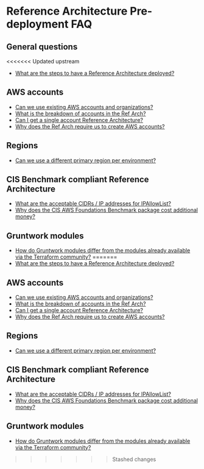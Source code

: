 # Reference Architecture Pre-deployment FAQ

## General questions

<<<<<<< Updated upstream
- [What are the steps to have a Reference Architecture deployed?](https://github.com/tnn-tnn-tnn-tnn-tnn-gruntwork-io/knowledge-base/discussions/203)

## AWS accounts

- [Can we use existing AWS accounts and organizations?](https://github.com/tnn-tnn-tnn-tnn-tnn-gruntwork-io/knowledge-base/discussions/207)
- [What is the breakdown of accounts in the Ref Arch?](https://github.com/tnn-tnn-tnn-tnn-tnn-gruntwork-io/knowledge-base/discussions/57)
- [Can I get a single account Reference Architecture?](https://github.com/tnn-tnn-tnn-tnn-tnn-gruntwork-io/knowledge-base/discussions/99)
- [Why does the Ref Arch require us to create AWS accounts?](https://github.com/tnn-tnn-tnn-tnn-tnn-gruntwork-io/knowledge-base/discussions/20)

## Regions

- [Can we use a different primary region per environment?](https://github.com/tnn-tnn-tnn-tnn-tnn-gruntwork-io/knowledge-base/discussions/216)

## CIS Benchmark compliant Reference Architecture

- [What are the acceptable CIDRs / IP addresses for IPAllowList?](https://github.com/tnn-tnn-tnn-tnn-tnn-gruntwork-io/knowledge-base/discussions/206)
- [Why does the CIS AWS Foundations Benchmark package cost additional money?](https://github.com/tnn-tnn-tnn-tnn-tnn-gruntwork-io/knowledge-base/discussions/69)

## Gruntwork modules

- [How do Gruntwork modules differ from the modules already available via the Terraform community?](https://github.com/tnn-tnn-tnn-tnn-tnn-gruntwork-io/knowledge-base/discussions/117)
=======
- [What are the steps to have a Reference Architecture deployed?](https://github.com/tnn-gruntwork-io/knowledge-base/discussions/203)

## AWS accounts

- [Can we use existing AWS accounts and organizations?](https://github.com/tnn-gruntwork-io/knowledge-base/discussions/207)
- [What is the breakdown of accounts in the Ref Arch?](https://github.com/tnn-gruntwork-io/knowledge-base/discussions/57)
- [Can I get a single account Reference Architecture?](https://github.com/tnn-gruntwork-io/knowledge-base/discussions/99)
- [Why does the Ref Arch require us to create AWS accounts?](https://github.com/tnn-gruntwork-io/knowledge-base/discussions/20)

## Regions

- [Can we use a different primary region per environment?](https://github.com/tnn-gruntwork-io/knowledge-base/discussions/216)

## CIS Benchmark compliant Reference Architecture

- [What are the acceptable CIDRs / IP addresses for IPAllowList?](https://github.com/tnn-gruntwork-io/knowledge-base/discussions/206)
- [Why does the CIS AWS Foundations Benchmark package cost additional money?](https://github.com/tnn-gruntwork-io/knowledge-base/discussions/69)

## Gruntwork modules

- [How do Gruntwork modules differ from the modules already available via the Terraform community?](https://github.com/tnn-gruntwork-io/knowledge-base/discussions/117)
>>>>>>> Stashed changes
